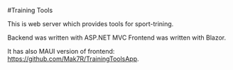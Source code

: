 #Training Tools

This is web server which provides tools for sport-trining.

Backend was written with ASP.NET MVC
Frontend was written with Blazor.

It has also MAUI version of frontend: https://github.com/Mak7R/TrainingToolsApp.
